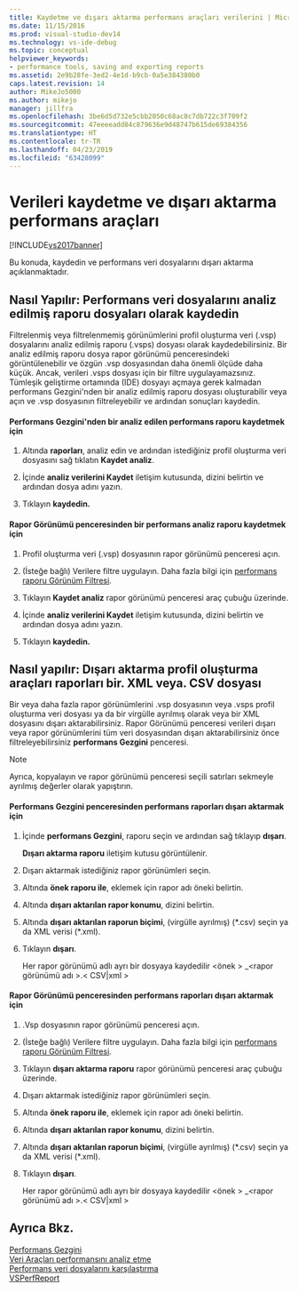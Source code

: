 ```yaml
---
title: Kaydetme ve dışarı aktarma performans araçları verilerini | Microsoft Docs
ms.date: 11/15/2016
ms.prod: visual-studio-dev14
ms.technology: vs-ide-debug
ms.topic: conceptual
helpviewer_keywords:
- performance tools, saving and exporting reports
ms.assetid: 2e9b28fe-3ed2-4e1d-b9cb-0a5e384380b0
caps.latest.revision: 14
author: MikeJo5000
ms.author: mikejo
manager: jillfra
ms.openlocfilehash: 3be6d5d732e5cbb2050c68ac8c7db722c3f709f2
ms.sourcegitcommit: 47eeeeadd84c879636e9d48747b615de69384356
ms.translationtype: HT
ms.contentlocale: tr-TR
ms.lasthandoff: 04/23/2019
ms.locfileid: "63428099"
---
```

# <a name="saving-and-exporting-performance-tools-data"></a>Verileri kaydetme ve dışarı aktarma performans araçları
[!INCLUDE[vs2017banner](../includes/vs2017banner.md)]

Bu konuda, kaydedin ve performans veri dosyalarını dışarı aktarma açıklanmaktadır.  
  
## <a name="BKMK_Save_Profiler_Data_Files_As_Analyzed_Report_Files"></a> Nasıl Yapılır: Performans veri dosyalarını analiz edilmiş raporu dosyaları olarak kaydedin  
 Filtrelenmiş veya filtrelenmemiş görünümlerini profil oluşturma veri (.vsp) dosyalarını analiz edilmiş raporu (.vsps) dosyası olarak kaydedebilirsiniz. Bir analiz edilmiş raporu dosya rapor görünümü penceresindeki görüntülenebilir ve özgün .vsp dosyasından daha önemli ölçüde daha küçük. Ancak, verileri .vsps dosyası için bir filtre uygulayamazsınız. Tümleşik geliştirme ortamında (IDE) dosyayı açmaya gerek kalmadan performans Gezgini'nden bir analiz edilmiş raporu dosyası oluşturabilir veya açın ve .vsp dosyasının filtreleyebilir ve ardından sonuçları kaydedin.  
  
#### <a name="to-save-an-analyzed-performance-report-from-the-performance-explorer"></a>Performans Gezgini'nden bir analiz edilen performans raporu kaydetmek için  
  
1. Altında **raporları**, analiz edin ve ardından istediğiniz profil oluşturma veri dosyasını sağ tıklatın **Kaydet analiz**.  
  
2. İçinde **analiz verilerini Kaydet** iletişim kutusunda, dizini belirtin ve ardından dosya adını yazın.  
  
3. Tıklayın **kaydedin.**  
  
#### <a name="to-save-an-analyzed-performance-report-from-the-report-view-window"></a>Rapor Görünümü penceresinden bir performans analiz raporu kaydetmek için  
  
1. Profil oluşturma veri (.vsp) dosyasının rapor görünümü penceresi açın.  
  
2. (İsteğe bağlı) Verilere filtre uygulayın. Daha fazla bilgi için [performans raporu Görünüm Filtresi](../profiling/performance-report-view-filter.md).  
  
3. Tıklayın **Kaydet analiz** rapor görünümü penceresi araç çubuğu üzerinde.  
  
4. İçinde **analiz verilerini Kaydet** iletişim kutusunda, dizini belirtin ve ardından dosya adını yazın.  
  
5. Tıklayın **kaydedin.**  
  
## <a name="how-to-export-profiling-tools-reports-to-an-xml-or-csv-file"></a>Nasıl yapılır: Dışarı aktarma profil oluşturma araçları raporları bir. XML veya. CSV dosyası  
 Bir veya daha fazla rapor görünümlerini .vsp dosyasının veya .vsps profil oluşturma veri dosyası ya da bir virgülle ayrılmış olarak veya bir XML dosyasını dışarı aktarabilirsiniz. Rapor Görünümü penceresi verileri dışarı veya rapor görünümlerini tüm veri dosyasından dışarı aktarabilirsiniz önce filtreleyebilirsiniz **performans Gezgini** penceresi.  
  
> [!NOTE]
> Ayrıca, kopyalayın ve rapor görünümü penceresi seçili satırları sekmeyle ayrılmış değerler olarak yapıştırın.  
  
#### <a name="to-export-performance-reports-from-the-performance-explorer-window"></a>Performans Gezgini penceresinden performans raporları dışarı aktarmak için  
  
1. İçinde **performans Gezgini**, raporu seçin ve ardından sağ tıklayıp **dışarı**.  
  
     **Dışarı aktarma raporu** iletişim kutusu görüntülenir.  
  
2. Dışarı aktarmak istediğiniz rapor görünümleri seçin.  
  
3. Altında **önek raporu ile**, eklemek için rapor adı öneki belirtin.  
  
4. Altında **dışarı aktarılan rapor konumu**, dizini belirtin.  
  
5. Altında **dışarı aktarılan raporun biçimi**, (virgülle ayrılmış) (*.csv) seçin ya da XML verisi (\*.xml).  
  
6. Tıklayın **dışarı**.  
  
     Her rapor görünümü adlı ayrı bir dosyaya kaydedilir \<önek > _\<rapor görünümü adı >.\< CSV&#124;xml >  
  
#### <a name="to-export-performance-reports-from-the-report-view-window"></a>Rapor Görünümü penceresinden performans raporları dışarı aktarmak için  
  
1. .Vsp dosyasının rapor görünümü penceresi açın.  
  
2. (İsteğe bağlı) Verilere filtre uygulayın. Daha fazla bilgi için [performans raporu Görünüm Filtresi](../profiling/performance-report-view-filter.md).  
  
3. Tıklayın **dışarı aktarma raporu** rapor görünümü penceresi araç çubuğu üzerinde.  
  
4. Dışarı aktarmak istediğiniz rapor görünümleri seçin.  
  
5. Altında **önek raporu ile**, eklemek için rapor adı öneki belirtin.  
  
6. Altında **dışarı aktarılan rapor konumu**, dizini belirtin.  
  
7. Altında **dışarı aktarılan raporun biçimi**, (virgülle ayrılmış) (*.csv) seçin ya da XML verisi (\*.xml).  
  
8. Tıklayın **dışarı**.  
  
     Her rapor görünümü adlı ayrı bir dosyaya kaydedilir \<önek > _\<rapor görünümü adı >.\< CSV&#124;xml >  
  
## <a name="see-also"></a>Ayrıca Bkz.  
 [Performans Gezgini](../profiling/performance-explorer.md)   
 [Veri Araçları performansını analiz etme](../profiling/analyzing-performance-tools-data.md)   
 [Performans veri dosyalarını karşılaştırma](../profiling/comparing-performance-data-files.md)   
 [VSPerfReport](../profiling/vsperfreport.md)
